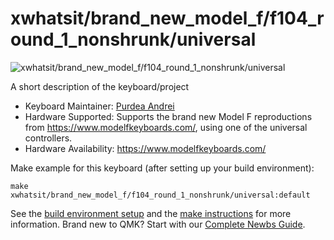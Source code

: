 # xwhatsit/brand_new_model_f/f104_round_1_nonshrunk/universal

![xwhatsit/brand_new_model_f/f104_round_1_nonshrunk/universal](https://www.modelfkeyboards.com/wp-content/uploads/2023/03/2022-11-28_18-18-03-scaled.jpg)

A short description of the keyboard/project

* Keyboard Maintainer: [Purdea Andrei](https://github.com/purdeaandrei)
* Hardware Supported: Supports the brand new Model F reproductions from https://www.modelfkeyboards.com/, using one of the universal controllers.
* Hardware Availability: https://www.modelfkeyboards.com/

Make example for this keyboard (after setting up your build environment):

    make xwhatsit/brand_new_model_f/f104_round_1_nonshrunk/universal:default

See the [build environment setup](https://docs.qmk.fm/#/getting_started_build_tools) and the [make instructions](https://docs.qmk.fm/#/getting_started_make_guide) for more information. Brand new to QMK? Start with our [Complete Newbs Guide](https://docs.qmk.fm/#/newbs).
